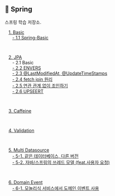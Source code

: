 ## 🍃 Spring

스프링 학습 저장소.

&nbsp;&nbsp; [1. Basic]()<br/>
&nbsp;&nbsp;&nbsp;&nbsp;&nbsp; [- 1.1 Spring-Basic](https://github.com/study-history/spring-study/tree/main/basic/basic/spring_basic/resource) <br/>

<br/>

&nbsp;&nbsp; [2. JPA](https://github.com/study-history/spring-study/tree/main/jpa) <br/>
&nbsp;&nbsp;&nbsp;&nbsp;&nbsp; - 2.1 Basic <br/>
&nbsp;&nbsp;&nbsp;&nbsp;&nbsp; [- 2.2 ENVERS](https://github.com/study-history/spring-study/blob/main/jpa/src/main/resources/docs/data_type/ENVERS.md) <br/>
&nbsp;&nbsp;&nbsp;&nbsp;&nbsp; [- 2.3 @LastModifiedAt, @UpdateTimeStamps](https://github.com/study-history/spring-study/blob/main/jpa/src/main/resources/docs/data_type/UPDATE_TIMESTAMP.md) <br/>
&nbsp;&nbsp;&nbsp;&nbsp;&nbsp; [- 2.4 fetch join 원리](https://github.com/study-history/spring-study/blob/main/jpa/src/main/resources/docs/join/FETCH_JOIN.md)<br/>
&nbsp;&nbsp;&nbsp;&nbsp;&nbsp; [- 2.5 연관 관계 없이 조인하기](https://github.com/study-history/spring-study/blob/main/jpa/src/main/resources/docs/join/JOIN_WITHOUT_RELATIONSHIP.md)<br/>
&nbsp;&nbsp;&nbsp;&nbsp;&nbsp; [- 2.6 UPSEERT](https://github.com/study-history/spring-study/blob/main/jpa/src/main/resources/docs/join/UPSERT.md)<br/>

<br/>

&nbsp;&nbsp; [3. Caffeine]() <br/>

<br/>

&nbsp;&nbsp; [4. Validation]() <br/>

<br/>

&nbsp;&nbsp; [5. Multi Datasource]() <br/>
&nbsp;&nbsp;&nbsp;&nbsp;&nbsp; [- 5-1. 같은 데이터베이스, 다른 버전](https://github.com/study-history/spring-study/tree/main/multi-datasource/multi-datasource/resources)<br/>
&nbsp;&nbsp;&nbsp;&nbsp;&nbsp; [- 5-2. 자바/스프링의 쓰레드 모델 (feat.사용자 요청)](https://github.com/study-history/spring-study/tree/main/multi-datasource/threadpool/resource/thread)<br/>

<br/>

&nbsp;&nbsp; [6. Domain Event]() <br/>
&nbsp;&nbsp;&nbsp;&nbsp;&nbsp; [- 6-1. 모놀리식 서비스에서 도메인 이벤트 사용](https://github.com/study-history/spring-study/blob/main/domain-event/mono/resource/MONO.md)<br/>
